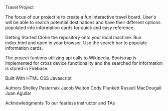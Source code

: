 Travel Project

The focus of our project is to create a fun interactive travel board. User's will be able to search potential destinations and have their different options populated into information cards for quick and easy reference.

Getting Started
Clone the repository onto your local machine. Run index.html and open in your browser. Use the search bar to populate information cards.

The project funtions utilizing api calls to Wikipedia. Bootstrap is implemented for cross device functionality and the searched for information is stored in Firebase.

Built With
HTML
CSS
Javascript

Authors
Shelley Pasternak
Jacob Walton
Cody Plunkett
Russell MacDougall
Juan Aguilar

Acknowledgments
To our fearless instructor and TAs
